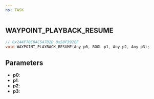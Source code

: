 ```yaml
---
ns: TASK
---
```

## WAYPOINT_PLAYBACK_RESUME

```c
// 0x244F70C84C547D2D 0x50F392EF
void WAYPOINT_PLAYBACK_RESUME(Any p0, BOOL p1, Any p2, Any p3);
```


## Parameters
* **p0**: 
* **p1**: 
* **p2**: 
* **p3**: 

